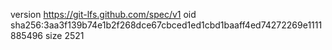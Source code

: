 version https://git-lfs.github.com/spec/v1
oid sha256:3aa3f139b74e1b2f268dce67cbced1ed1cbd1baaff4ed74272269e1111885496
size 2521

